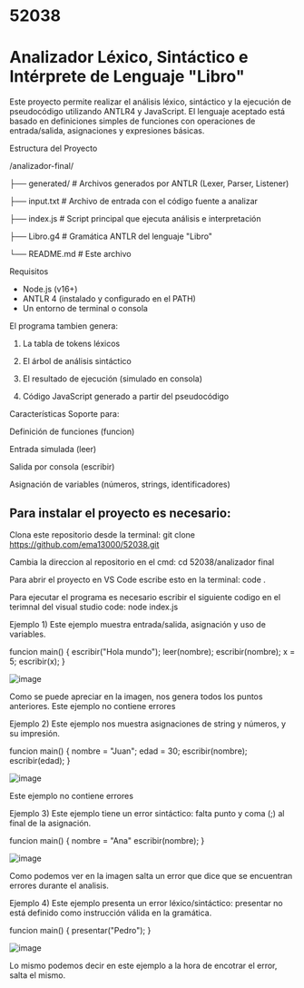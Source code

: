 # 52038

# Analizador Léxico, Sintáctico e Intérprete de Lenguaje "Libro"

Este proyecto permite realizar el análisis léxico, sintáctico y la ejecución de pseudocódigo utilizando ANTLR4 y JavaScript. El lenguaje aceptado está basado en definiciones simples de funciones con operaciones de entrada/salida, asignaciones y expresiones básicas.

Estructura del Proyecto

/analizador-final/

├── generated/ # Archivos generados por ANTLR (Lexer, Parser, Listener)

├── input.txt # Archivo de entrada con el código fuente a analizar

├── index.js # Script principal que ejecuta análisis e interpretación

├── Libro.g4 # Gramática ANTLR del lenguaje "Libro"

└── README.md # Este archivo

Requisitos

- Node.js (v16+)
- ANTLR 4 (instalado y configurado en el PATH)
- Un entorno de terminal o consola

El programa tambien genera:
1) La tabla de tokens léxicos

2) El árbol de análisis sintáctico

3) El resultado de ejecución (simulado en consola)

4) Código JavaScript generado a partir del pseudocódigo

Características
Soporte para:

Definición de funciones (funcion)

Entrada simulada (leer)

Salida por consola (escribir)

Asignación de variables (números, strings, identificadores)

## Para instalar el proyecto es necesario:
 
Clona este repositorio desde la terminal:
git clone https://github.com/ema13000/52038.git

Cambia la direccion al repositorio en el cmd:
cd 52038/analizador final

Para abrir el proyecto en VS Code escribe esto en la terminal:
code .

Para ejecutar el programa es necesario escribir el siguiente codigo en el terimnal del visual studio code: node index.js

Ejemplo 1) Este ejemplo muestra entrada/salida, asignación y uso de variables.

funcion main() {
  escribir("Hola mundo");
  leer(nombre);
  escribir(nombre);
  x = 5;
  escribir(x);
}

![image](https://github.com/user-attachments/assets/1fbff711-8318-4184-9edc-e581a766e621)

Como se puede apreciar en la imagen, nos genera todos los puntos anteriores. Este ejemplo no contiene errores

Ejemplo 2) Este ejemplo nos muestra asignaciones de string y números, y su impresión.

funcion main() {
  nombre = "Juan";
  edad = 30;
  escribir(nombre);
  escribir(edad);
}

![image](https://github.com/user-attachments/assets/d9b9a162-c676-4b08-ada7-92971ddff1d4)

Este ejemplo no contiene errores

Ejemplo 3) Este ejemplo tiene un error sintáctico: falta punto y coma (;) al final de la asignación.

funcion main() {
  nombre = "Ana"
  escribir(nombre);
}

![image](https://github.com/user-attachments/assets/db596df2-c7c1-4ebd-9261-6e607a8f7b2f)

Como podemos ver en la imagen salta un error que dice que se encuentran errores durante el analisis.


Ejemplo 4) Este ejemplo presenta un error léxico/sintáctico: presentar no está definido como instrucción válida en la gramática.

funcion main() {
  presentar("Pedro");
}

![image](https://github.com/user-attachments/assets/8489e82c-ed82-4e49-8af3-2f3c38723285)

Lo mismo podemos decir en este ejemplo a la hora de encotrar el error, salta el mismo.


